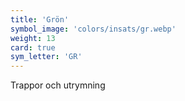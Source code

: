 ```yaml
---
title: 'Grön'
symbol_image: 'colors/insats/gr.webp'
weight: 13
card: true
sym_letter: 'GR'
---
```


Trappor och utrymning
